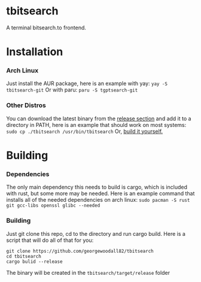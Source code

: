 # tbitsearch
A terminal bitsearch.to frontend.

# Installation

### Arch Linux
Just install the AUR package, here is an example with yay:
`yay -S tbitsearch-git`
Or with paru:
`paru -S tgptsearch-git`

### Other Distros
You can download the latest binary from the [release section](https://github.com/georgewoodall82/tbitsearch/releases) and add it to a directory in PATH, here is an example that should work on most systems:
`sudo cp ./tbitsearch /usr/bin/tbitsearch`
Or, [build it yourself.](#building-1)

# Building
### Dependencies
The only main dependency this needs to build is cargo, which is included with rust, but some more may be needed. Here is an example command that installs all of the needed dependencies on arch linux:
`sudo pacman -S rust git gcc-libs openssl glibc --needed`
### Building
Just git clone this repo, cd to the directory and run cargo build. Here is a script that will do all of that for you:
```
git clone https://github.com/georgewoodall82/tbitsearch
cd tbitsearch
cargo bulid --release
```
The binary will be created in the `tbitsearch/target/release` folder

